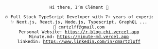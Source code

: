 <pre align="center">
  Hi there, I’m Clément 👋
  
  🔥 Full Stack TypeScript Developer with 7+ years of experience
  ✨ Next.js, React.js, Node.js, Typescript, GraphQL ...
  📧 cmrtzlff@gmail.com
  Personal Website: <a href="https://r-blog-chi.vercel.app" target="_blank">https://r-blog-chi.vercel.app</a>
  Minute.md: <a href="https://minute-md.vercel.app/" target="_blank">https://minute-md.vercel.app</a>
  linkedin: <a href="https://www.linkedin.com/in/cmartzloff" target="_blank">https://www.linkedin.com/in/cmartzloff</a>
</pre>
